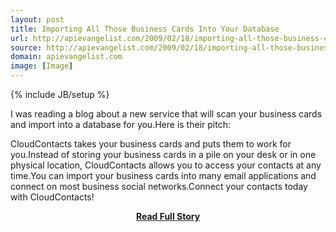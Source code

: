 ```yaml
---
layout: post
title: Importing All Those Business Cards Into Your Database
url: http://apievangelist.com/2009/02/18/importing-all-those-business-cards-into-your-database/
source: http://apievangelist.com/2009/02/18/importing-all-those-business-cards-into-your-database/
domain: apievangelist.com
image: [Image]
---
```

{% include JB/setup %}<p>I was reading a blog about a new service that will scan your business cards and import into a database for you.Here is their pitch:

CloudContacts takes your business cards and puts them to work for you.Instead of storing your business cards in a pile on your desk or in one physical location, CloudContacts allows you to access your contacts at any time.You can import your business cards into many email applications and connect on most business social networks.Connect your contacts today with CloudContacts!</p>
<center><p><a href="http://apievangelist.com/2009/02/18/importing-all-those-business-cards-into-your-database/" style='padding:25px; font-sze:18px; font-weight: bold;'>Read Full Story</a></p></center>
